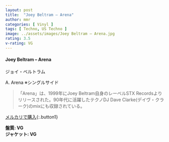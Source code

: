 ```yaml
---
layout: post
title:  "Joey Beltram – Arena"
author: mmr
categories: [ Vinyl ]
tags: [ Techno, US Techno ]
image: ../assets/images/Joey Beltram – Arena.jpg
rating: 3.5
v-rating: VG
---
```


#### Joey Beltram – Arena

ジョイ・ベルトラム

A. Arena  ※シングルサイド

> 「Arena」は、1999年にJoey Beltram自身のレーベルSTX Recordsよりリリースされた。90年代に活躍したテクノDJ Dave Clarke(デイヴ・クラーク)のmixにも収録されている。

[メルカリで購入](https://jp.mercari.com/item/m86717362912){:.button1}

<div class="mt-4 mb-4 d-flex align-items-center">
<strong class="mr-1">盤質: VG</strong>
</div>
<div class="mt-4 mb-4 d-flex align-items-center">
<strong class="mr-1">ジャケット: VG</strong>
</div>
